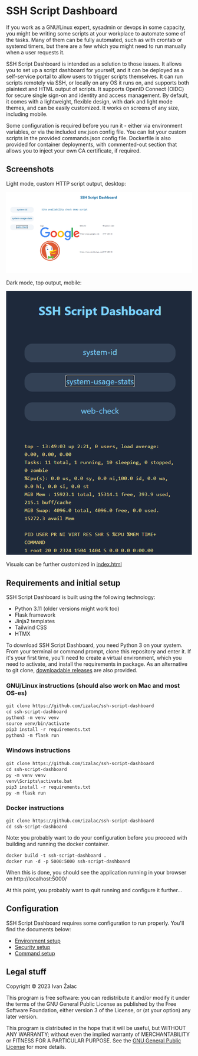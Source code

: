 # SSH Script Dashboard

If you work as a GNU/Linux expert, sysadmin or devops in some capacity, you might be writing some scripts at your workplace to automate some of the tasks. Many of them can be fully automated, such as with crontab or systemd timers, but there are a few which you might need to run manually when a user requests it.

SSH Script Dashboard is intended as a solution to those issues. It allows you to set up a script dashboard for yourself, and it can be deployed as a self-service portal to allow users to trigger scripts themselves. It can run scripts remotely via SSH, or locally on any OS it runs on, and supports both plaintext and HTML output of scripts. It supports OpenID Connect (OIDC) for secure single sign-on and identity and access management. By default, it comes with a lightweight, flexible design, with dark and light mode themes, and can be easily customized. It works on screens of any size, including mobile.

Some configuration is required before you run it - either via environment variables, or via the included env.json config file. You can list your custom scripts in the provided commands.json config file. Dockerfile is also provided for container deployments, with commented-out section that allows you to inject your own CA certificate, if required.

## Screenshots

Light mode, custom HTTP script output, desktop:

![Light mode, HTTP script output, desktop](https://raw.githubusercontent.com/izalac/misc-files/main/ssh-dashboard-html-light-desktop.png "Light mode, HTTP script output, desktop")

Dark mode, top output, mobile:

![Dark mode, top output, mobile](https://raw.githubusercontent.com/izalac/misc-files/main/ssh-dashboard-top-dark-mobile.png "Dark mode, top output, mobile")

Visuals can be further customized in [index.html](templates/index.html)

## Requirements and initial setup

SSH Script Dashboard is built using the following technology:

* Python 3.11 (older versions might work too)
* Flask framework
* Jinja2 templates
* Tailwind CSS
* HTMX

To download SSH Script Dashboard, you need Python 3 on your system. From your terminal or command prompt, clone this repository and enter it. If it's your first time, you'll need to create a virtual environment, which you need to activate, and install the requirements in package. As an alternative to git clone, [downloadable releases](https://github.com/izalac/ssh-script-dashboard/releases) are also provided.

### GNU/Linux instructions (should also work on Mac and most OS-es)

    git clone https://github.com/izalac/ssh-script-dashboard
    cd ssh-script-dashboard
    python3 -m venv venv
    source venv/bin/activate
    pip3 install -r requirements.txt
    python3 -m flask run

### Windows instructions

    git clone https://github.com/izalac/ssh-script-dashboard
    cd ssh-script-dashboard
    py -m venv venv
    venv\Scripts\activate.bat
    pip3 install -r requirements.txt
    py -m flask run

### Docker instructions

    git clone https://github.com/izalac/ssh-script-dashboard
    cd ssh-script-dashboard

Note: you probably want to do your configuration before you proceed with building and running the docker container.

    docker build -t ssh-script-dashboard .
    docker run -d -p 5000:5000 ssh-script-dashboard

When this is done, you should see the application running in your browser on http://localhost:5000/

At this point, you probably want to quit running and configure it further...

## Configuration

SSH Script Dashboard requires some configuration to run properly. You'll find the documents below:

* [Environment setup](docs/environment.md)
* [Security setup](docs/security.md)
* [Command setup](docs/commands.md)

## Legal stuff

Copyright © 2023 Ivan Žalac

This program is free software: you can redistribute it and/or modify
it under the terms of the GNU General Public License as published by
the Free Software Foundation, either version 3 of the License, or
(at your option) any later version.

This program is distributed in the hope that it will be useful,
but WITHOUT ANY WARRANTY; without even the implied warranty of
MERCHANTABILITY or FITNESS FOR A PARTICULAR PURPOSE.  See the
[GNU General Public License](LICENSE) for more details.
